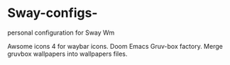 # Sway-configs-
personal configuration for Sway Wm

Awsome icons 4 for waybar icons. 
Doom Emacs
Gruv-box factory. 
Merge gruvbox wallpapers into wallpapers files. 
